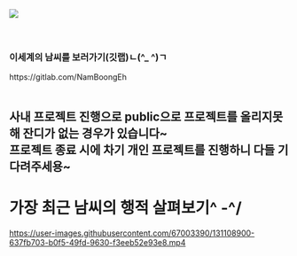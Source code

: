 <div><img align='left' src="http://mazassumnida.wtf/api/v2/generate_badge?boj=nsy0916"><br/>
</div>
<div>
  <br/>
<br/>
<h3>이세계의 남씨를 보러가기(깃랩)ㄴ(^_ ^)ㄱ</h3>
https://gitlab.com/NamBoongEh
</div>
<br/>

<div>
  <h2>사내 프로젝트 진행으로 public으로 프로젝트를 올리지못해 잔디가 없는 경우가 있습니다~<br/> 프로젝트 종료 시에 차기 개인 프로젝트를 진행하니 다들 기다려주세용~</h2>
</div>

<div>
<h1>가장 최근 남씨의 행적 살펴보기^ -^/</h1>

https://user-images.githubusercontent.com/67003390/131108900-637fb703-b0f5-49fd-9630-f3eeb52e93e8.mp4
</div>
